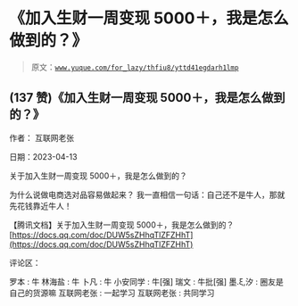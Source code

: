 # 《加入生财一周变现 5000＋，我是怎么做到的？》

> 原文：[`www.yuque.com/for_lazy/thfiu8/yttd41egdarh1lmp`](https://www.yuque.com/for_lazy/thfiu8/yttd41egdarh1lmp)



## (137 赞)《加入生财一周变现 5000＋，我是怎么做到的？》 

作者： 互联网老张 

日期：2023-04-13 

关于加入生财一周变现 5000＋，我是怎么做到的？ 

为什么说做电商选对品容易做起来？ 我一直相信一句话：自己还不是牛人，那就先花钱靠近牛人！ 

【腾讯文档】关于加入生财一周变现 5000＋，我是怎么做到的？ [https://docs.qq.com/doc/DUW5sZHhqTlZFZHhT](https://docs.qq.com/doc/DUW5sZHhqTlZFZHhT) 

评论区： 

罗本 : 牛 林海盐 : 牛 卜凡 : 牛 小安同学 : 牛[强] 瑞文 : 牛批[强] 墨.ξ,汐 : 圈友是自己的货源嘛 互联网老张 : 一起学习 互联网老张 : 共同学习